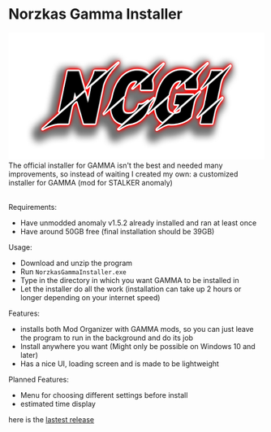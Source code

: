 # Norzkas Gamma Installer
<div align="center">
 <img src="./Images/Logo.png" title="Norzkas Custom Gamma Installer Logo" alt="Norzkas Custom Gamma Installer Logo" width="600" height="250"/>
</div>
The official installer for GAMMA isn't the best and needed many improvements, so instead of waiting I created my own: a customized installer for GAMMA (mod for STALKER anomaly) </br></br>

Requirements:
 - Have unmodded anomaly v1.5.2 already installed and ran at least once
 - Have around 50GB free (final installation should be 39GB)

Usage:
 - Download and unzip the program
 - Run `NorzkasGammaInstaller.exe`
 - Type in the directory in which you want GAMMA to be installed in
 - Let the installer do all the work (installation can take up 2 hours or longer depending on your internet speed)

Features:
 - installs both Mod Organizer with GAMMA mods, so you can just leave the program to run in the background and do its job
 - Install anywhere you want (Might only be possible on Windows 10 and later)
 - Has a nice UI, loading screen and is made to be lightweight

Planned Features:
 - Menu for choosing different settings before install
 - estimated time display

here is the [lastest release](https://github.com/Noscka/Norzkas-Gamma-Installer/releases/latest)
